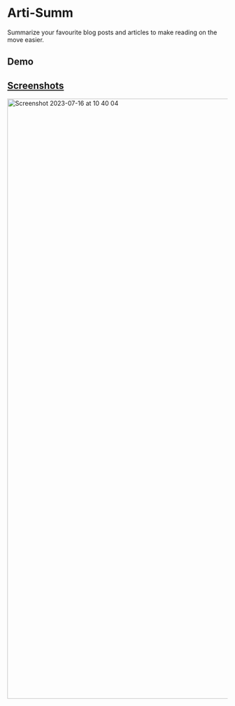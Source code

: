 
# Arti-Summ

Summarize your favourite blog posts and articles to make reading on the
move easier.

## Demo

<a href="arti-summ.netlify.app"/>


## Screenshots

 
<img width="1371" alt="Screenshot 2023-07-16 at 10 40 04" src="https://github.com/gaurav1832/Arti-Summ/assets/78600377/11e784ee-1909-490d-8960-210780320259">
